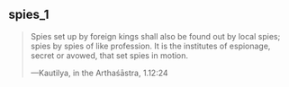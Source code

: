 ## spies_1

> Spies set up by foreign kings shall also be found out by local spies; spies by spies of like profession. It is the institutes of espionage, secret or avowed, that set spies in motion.
> 
> —Kautilya, in the Arthaśāstra, 1.12:24